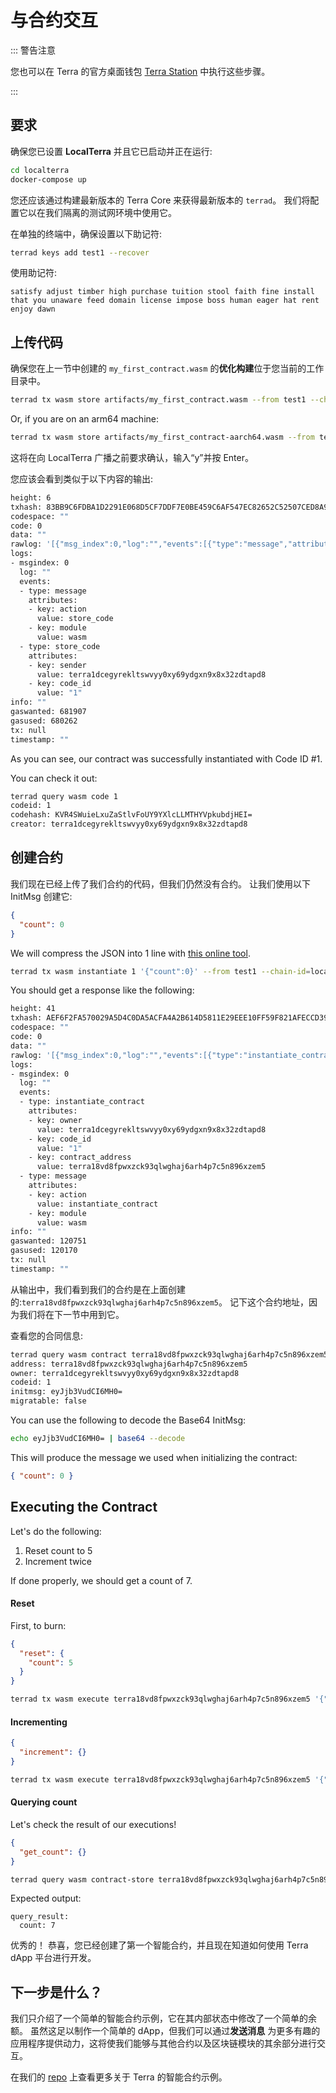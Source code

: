 # 与合约交互

::: 警告注意

您也可以在 Terra 的官方桌面钱包 [Terra Station](https://station.terra.money) 中执行这些步骤。

:::

## 要求

确保您已设置 **LocalTerra** 并且它已启动并正在运行:

```sh
cd localterra
docker-compose up
```

您还应该通过构建最新版本的 Terra Core 来获得最新版本的 `terrad`。 我们将配置它以在我们隔离的测试网环境中使用它。

在单独的终端中，确保设置以下助记符:

```sh
terrad keys add test1 --recover
```

使用助记符: 

```
satisfy adjust timber high purchase tuition stool faith fine install that you unaware feed domain license impose boss human eager hat rent enjoy dawn
```

## 上传代码

确保您在上一节中创建的 `my_first_contract.wasm` 的**优化构建**位于您当前的工作目录中。 

```sh
terrad tx wasm store artifacts/my_first_contract.wasm --from test1 --chain-id=localterra --gas=auto --fees=100000uluna --broadcast-mode=block
```
Or, if you are on an arm64 machine:

```sh
terrad tx wasm store artifacts/my_first_contract-aarch64.wasm --from test1 --chain-id=localterra --gas=auto --fees=100000uluna --broadcast-mode=block
```

这将在向 LocalTerra 广播之前要求确认，输入“y”并按 Enter。

您应该会看到类似于以下内容的输出:

```sh
height: 6
txhash: 83BB9C6FDBA1D2291E068D5CF7DDF7E0BE459C6AF547EC82652C52507CED8A9F
codespace: ""
code: 0
data: ""
rawlog: '[{"msg_index":0,"log":"","events":[{"type":"message","attributes":[{"key":"action","value":"store_code"},{"key":"module","value":"wasm"}]},{"type":"store_code","attributes":[{"key":"sender","value":"terra1dcegyrekltswvyy0xy69ydgxn9x8x32zdtapd8"},{"key":"code_id","value":"1"}]}]}]'
logs:
- msgindex: 0
  log: ""
  events:
  - type: message
    attributes:
    - key: action
      value: store_code
    - key: module
      value: wasm
  - type: store_code
    attributes:
    - key: sender
      value: terra1dcegyrekltswvyy0xy69ydgxn9x8x32zdtapd8
    - key: code_id
      value: "1"
info: ""
gaswanted: 681907
gasused: 680262
tx: null
timestamp: ""
```

As you can see, our contract was successfully instantiated with Code ID #1.

You can check it out:

```sh
terrad query wasm code 1
codeid: 1
codehash: KVR4SWuieLxuZaStlvFoUY9YXlcLLMTHYVpkubdjHEI=
creator: terra1dcegyrekltswvyy0xy69ydgxn9x8x32zdtapd8
```

## 创建合约

我们现在已经上传了我们合约的代码，但我们仍然没有合约。 让我们使用以下 InitMsg 创建它: 

```json
{
  "count": 0
}
```

We will compress the JSON into 1 line with [this online tool](https://goonlinetools.com/json-minifier/).

```sh
terrad tx wasm instantiate 1 '{"count":0}' --from test1 --chain-id=localterra --fees=10000uluna --gas=auto --broadcast-mode=block
```

You should get a response like the following:

```sh
height: 41
txhash: AEF6F2FA570029A5D4C0DA5ACFA4A2B614D5811E29EEE10FF59F821AFECCD399
codespace: ""
code: 0
data: ""
rawlog: '[{"msg_index":0,"log":"","events":[{"type":"instantiate_contract","attributes":[{"key":"owner","value":"terra1dcegyrekltswvyy0xy69ydgxn9x8x32zdtapd8"},{"key":"code_id","value":"1"},{"key":"contract_address","value":"terra18vd8fpwxzck93qlwghaj6arh4p7c5n896xzem5"}]},{"type":"message","attributes":[{"key":"action","value":"instantiate_contract"},{"key":"module","value":"wasm"}]}]}]'
logs:
- msgindex: 0
  log: ""
  events:
  - type: instantiate_contract
    attributes:
    - key: owner
      value: terra1dcegyrekltswvyy0xy69ydgxn9x8x32zdtapd8
    - key: code_id
      value: "1"
    - key: contract_address
      value: terra18vd8fpwxzck93qlwghaj6arh4p7c5n896xzem5
  - type: message
    attributes:
    - key: action
      value: instantiate_contract
    - key: module
      value: wasm
info: ""
gaswanted: 120751
gasused: 120170
tx: null
timestamp: ""
```

从输出中，我们看到我们的合约是在上面创建的:`terra18vd8fpwxzck93qlwghaj6arh4p7c5n896xzem5`。 记下这个合约地址，因为我们将在下一节中用到它。

查看您的合同信息:

```sh
terrad query wasm contract terra18vd8fpwxzck93qlwghaj6arh4p7c5n896xzem5
address: terra18vd8fpwxzck93qlwghaj6arh4p7c5n896xzem5
owner: terra1dcegyrekltswvyy0xy69ydgxn9x8x32zdtapd8
codeid: 1
initmsg: eyJjb3VudCI6MH0=
migratable: false
```

You can use the following to decode the Base64 InitMsg:

```sh
echo eyJjb3VudCI6MH0= | base64 --decode
```

This will produce the message we used when initializing the contract: 

```json
{ "count": 0 }
```

## Executing the Contract

Let's do the following:

1. Reset count to 5
2. Increment twice

If done properly, we should get a count of 7.

#### Reset

First, to burn:

```json
{
  "reset": {
    "count": 5
  }
}
```

```sh
terrad tx wasm execute terra18vd8fpwxzck93qlwghaj6arh4p7c5n896xzem5 '{"reset":{"count":5}}' --from test1 --chain-id=localterra --fees=1000000uluna --gas=auto --broadcast-mode=block
```

#### Incrementing

```json
{
  "increment": {}
}
```

```sh
terrad tx wasm execute terra18vd8fpwxzck93qlwghaj6arh4p7c5n896xzem5 '{"increment":{}}' --from test1 --chain-id=localterra --gas=auto --fees=1000000uluna --broadcast-mode=block
```

#### Querying count

Let's check the result of our executions!

```json
{
  "get_count": {}
}
```

```sh
terrad query wasm contract-store terra18vd8fpwxzck93qlwghaj6arh4p7c5n896xzem5 '{"get_count":{}}'
```

Expected output: 

```
query_result:
  count: 7
```

优秀的！ 恭喜，您已经创建了第一个智能合约，并且现在知道如何使用 Terra dApp 平台进行开发。

## 下一步是什么？

我们只介绍了一个简单的智能合约示例，它在其内部状态中修改了一个简单的余额。 虽然这足以制作一个简单的 dApp，但我们可以通过**发送消息** 为更多有趣的应用程序提供动力，这将使我们能够与其他合约以及区块链模块的其余部分进行交互。

在我们的 [repo](https://github.com/terra-money/cosmwasm-contracts) 上查看更多关于 Terra 的智能合约示例。 
